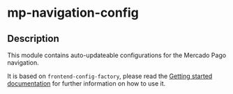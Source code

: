 # mp-navigation-config

## Description
This module contains auto-updateable configurations for the Mercado Pago navigation.

It is based on `frontend-config-factory`, please read the [Getting started documentation](https://furydocs.io/frontend-config-factory/guide/#/) for further information on how to use it.